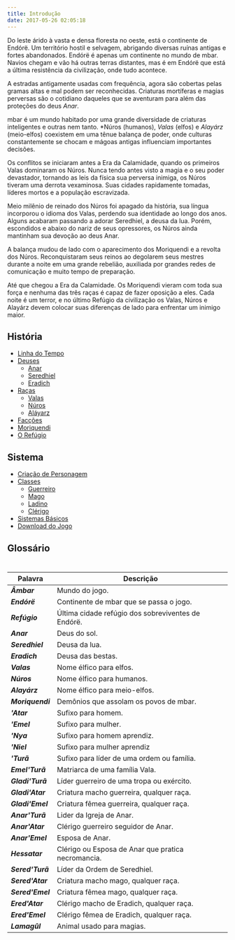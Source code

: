```yaml
---
title: Introdução
date: 2017-05-26 02:05:18
---
```

Do leste árido à vasta e densa floresta no oeste, está o continente de Endórë. Um território hostil e selvagem, abrigando diversas ruínas antigas e fortes abandonados. Endórë é apenas um continente no mundo de  mbar. Navios chegam e vão há outras terras distantes, mas é em Endórë que está a última resistência da civilização, onde tudo acontece.

A estradas antigamente usadas com frequência, agora são cobertas pelas gramas altas e mal podem ser reconhecidas. Criaturas mortíferas  e magias perversas são o cotidiano daqueles que se aventuram para além das proteções do deus *Anar*. 

 mbar é um mundo habitado por uma grande diversidade de criaturas inteligentes e outras nem tanto. *Núros (humanos), *Valas* (elfos) e *Alayárz* (meio-elfos) coexistem em uma tênue balança de poder, onde culturas constantemente se chocam e mágoas antigas influenciam importantes decisões.

Os conflitos se iniciaram antes a Era da Calamidade, quando os primeiros Valas dominaram os Núros. Nunca tendo antes visto a magia e o seu poder devastador, tornando as leis da física sua perversa inimiga, os Núros tiveram uma derrota vexaminosa. Suas cidades rapidamente tomadas, líderes mortos e a população escravizada.

Meio milênio de reinado dos Núros foi apagado da história, sua língua incorporou o idioma dos Valas, perdendo sua identidade ao longo dos anos. Alguns acabaram passando a adorar Seredhiel, a deusa da lua. Porém, escondidos e abaixo do nariz de seus opressores, os Núros ainda mantinham sua devoção ao deus Anar.

A balança mudou de lado com o aparecimento dos Moriquendi e a revolta dos Núros. Reconquistaram seus reinos ao degolarem seus mestres durante a noite em uma grande rebelião, auxiliada por grandes redes de comunicação e muito tempo de preparação. 

Até que chegou a Era da Calamidade. Os Moriquendi vieram com toda sua força e nenhuma das três raças é capaz de fazer oposição a eles. Cada noite é um terror, e no último Refúgio da civilização os Valas, Núros e Alayárz devem colocar suas diferenças de lado para enfrentar um inimigo maior.

## História
* [Linha do Tempo](/linha-do-tempo/)
* [Deuses](/deuses/)
	* [Anar](/deuses#anar-deus-sol)
	* [Seredhiel](/deuses#seredhiel-deusa-lua)
	* [Eradich](/deuses#eradich-deusa-besta)
* [Raças](/racas/)
	* [Valas](/racas#valas)
	* [Núros](/racas#núros)
	* [Aláyarz](/racas#alayárz)
* [Facções](/faccoes/)
* [Moriquendi](/moriquendi/)
* [O Refúgio](/orefugio/)

## Sistema
* [Criação de Personagem](/criacaopersonagem/)
* [Classes](/classes/)
	* [Guerreiro](/classes#guerreiro)
	* [Mago](/classes#mago)
	* [Ladino](/classes#ladino)
	* [Clérigo](/classes#clérigo)
* [Sistemas Básicos](/categories/Sistemas/)
* [Download do Jogo](/downloads/)

## Glossário<br/><br/>

|      Palavra    | Descrição  |
|-|-|
| ***Âmbar***       | Mundo do jogo.                                      |
| ***Endórë***      | Continente de  mbar que se passa o jogo.            |
| ***Refúgio***     | Última cidade refúgio dos sobreviventes de Endórë.  |
| ***Anar***        | Deus do sol.                                        |
| ***Seredhiel***   | Deusa da lua.                                       |
| ***Eradich***     | Deusa das bestas.                                   |
| ***Valas***       | Nome élfico para elfos.    |
| ***Núros***       | Nome élfico para humanos.    |
| ***Alayárz***     | Nome élfico para meio-elfos.   |
| ***Moriquendi***  | Demônios que assolam os povos de  mbar.    |
| ***'Atar***       | Sufixo para homem.   |
| ***'Emel***       | Sufixo para mulher.    |
| ***'Nya***        | Sufixo para homem aprendiz.    |
| ***'Niel***       | Sufixo para mulher aprendiz
| ***'Turã***       | Sufixo para líder de uma ordem ou família.   |
| ***Emel'Turã***   | Matriarca de uma família Vala.   |
| ***Gladi'Turã***  | Líder guerreiro de uma tropa ou exército.    |
| ***Gladi'Atar***  | Criatura macho guerreira, qualquer raça.   |
| ***Gladi'Emel***  | Criatura fêmea guerreira, qualquer raça.   |
| ***Anar'Turã***   | Lider da Igreja de Anar.   |
| ***Anar'Atar***   | Clérigo guerreiro seguidor de Anar.    |
| ***Anar'Emel***   | Esposa de Anar.    |
| ***Hessatar***    | Clérigo ou Esposa de Anar que pratica necromancia.   |
| ***Sered'Turã***  | Líder da Ordem de Seredhiel.   |
| ***Sered'Atar***  | Criatura macho mago, qualquer raça.    |
| ***Sered'Emel***  | Criatura fêmea mago, qualquer raça.    |
| ***Ered'Atar***   | Clérigo macho de Eradich, qualquer raça.   |
| ***Ered'Emel***   | Clérigo fêmea de Eradich, qualquer raça.   |
| ***Lamagûl***     | Animal usado para magias.    |
